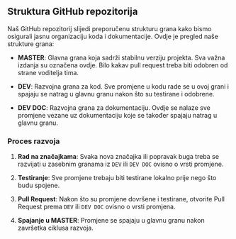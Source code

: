 ## Struktura GitHub repozitorija

Naš GitHub repozitorij slijedi preporučenu strukturu grana kako bismo osigurali jasnu organizaciju koda i dokumentacije. Ovdje je pregled naše strukture grana:

- **MASTER**: Glavna grana koja sadrži stabilnu verziju projekta. Sva važna izdanja su označena ovdje. Bilo kakav pull request treba biti odobren od strane voditelja tima.
  
- **DEV**: Razvojna grana za kod. Sve promjene u kodu rade se u ovoj grani i spajaju se natrag u glavnu granu nakon što su testirane i odobrene.

- **DEV DOC**: Razvojna grana za dokumentaciju. Ovdje se nalaze sve promjene vezane uz dokumentaciju koje se također spajaju natrag u glavnu granu.

### Proces razvoja

1. **Rad na značajkama**: Svaka nova značajka ili popravak buga treba se razvijati u zasebnim granama iz `DEV` ili `DEV DOC` ovisno o vrsti promjene.

2. **Testiranje**: Sve promjene trebaju biti testirane lokalno prije nego što budu spojene.

3. **Pull Request**: Nakon što su promjene dovršene i testirane, otvorite Pull Request prema `DEV` ili `DEV DOC` ovisno o vrsti promjena.

4. **Spajanje u MASTER**: Promjene se spajaju u glavnu granu nakon završetka ciklusa razvoja.
